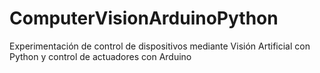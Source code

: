 # ComputerVisionArduinoPython
Experimentación de control de dispositivos mediante Visión Artificial con Python y control de actuadores con Arduino
